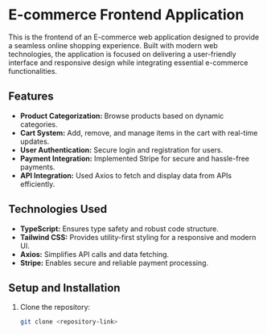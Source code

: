 # E-commerce Frontend Application  

This is the frontend of an E-commerce web application designed to provide a seamless online shopping experience. Built with modern web technologies, the application is focused on delivering a user-friendly interface and responsive design while integrating essential e-commerce functionalities.  

## Features  
- **Product Categorization:** Browse products based on dynamic categories.  
- **Cart System:** Add, remove, and manage items in the cart with real-time updates.  
- **User Authentication:** Secure login and registration for users.  
- **Payment Integration:** Implemented Stripe for secure and hassle-free payments.  
- **API Integration:** Used Axios to fetch and display data from APIs efficiently.  

## Technologies Used  
- **TypeScript:** Ensures type safety and robust code structure.  
- **Tailwind CSS:** Provides utility-first styling for a responsive and modern UI.  
- **Axios:** Simplifies API calls and data fetching.  
- **Stripe:** Enables secure and reliable payment processing.  

## Setup and Installation  

1. Clone the repository:  
   ```bash  
   git clone <repository-link>  
